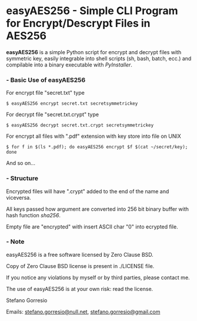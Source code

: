
# easyAES256 - Simple CLI Program for Encrypt/Descrypt Files in AES256

**easyAES256** is a simple Python script for encrypt and decrypt files with symmetric key, easily integrable into shell scripts (sh, bash, batch, ecc.) and compilable into a binary executable with *PyInstaller*.


### - Basic Use of easyAES256

For encrypt file "secret.txt" type

```
$ easyAES256 encrypt secret.txt secretsymmetrickey
```

For decrypt file "secret.txt.crypt" type

```
$ easyAES256 decrypt secret.txt.crypt secretsymmetrickey
```

For encrypt all files with ".pdf" extension with key store into file on UNIX

```
$ for f in $(ls *.pdf); do easyAES256 encrypt $f $(cat ~/secret/key); done
```

And so on...


### - Structure

Encrypted files will have ".crypt" added to the end of the name and viceversa.

All keys passed how argument are converted into 256 bit binary buffer with hash function *sha256*.

Empty file are "encrypted" with insert ASCII char "0" into ecrypted file.

### - Note

easyAES256 is a free software licensed by Zero Clause BSD.

Copy of Zero Clause BSD license is present in ./LICENSE file.

If you notice any violations by myself or by third parties, please contact me.

The use of easyAES256 is at your own risk: read the license.

Stefano Gorresio

Emails: stefano.gorresio@null.net, stefano.gorresio@gmail.com

